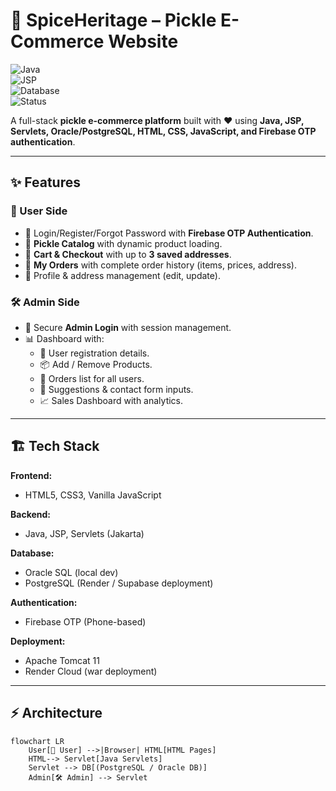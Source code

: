 # 🥒 SpiceHeritage – Pickle E-Commerce Website  

![Java](https://img.shields.io/badge/Java-17+-orange?logo=java)  
![JSP](https://img.shields.io/badge/JSP%2FServlets-Jakarta-blue?logo=apachetomcat)  
![Database](https://img.shields.io/badge/Database-Oracle%20%7C%20PostgreSQL-green?logo=postgresql)  
![Status](https://img.shields.io/badge/Deployment-Render%20Cloud-success?logo=render)  

A full-stack **pickle e-commerce platform** built with ❤️ using **Java, JSP, Servlets, Oracle/PostgreSQL, HTML, CSS, JavaScript, and Firebase OTP authentication**.  

---

## ✨ Features  

### 👤 User Side  
- 🔑 Login/Register/Forgot Password with **Firebase OTP Authentication**.  
- 📂 **Pickle Catalog** with dynamic product loading.  
- 🛒 **Cart & Checkout** with up to **3 saved addresses**.  
- 📑 **My Orders** with complete order history (items, prices, address).  
- 📝 Profile & address management (edit, update).  

### 🛠 Admin Side  
- 🔐 Secure **Admin Login** with session management.  
- 📊 Dashboard with:  
  - 👥 User registration details.  
  - 📦 Add / Remove Products.  
  - 🛒 Orders list for all users.  
  - 💬 Suggestions & contact form inputs.  
  - 📈 Sales Dashboard with analytics.  

---

## 🏗 Tech Stack  

**Frontend:**  
- HTML5, CSS3, Vanilla JavaScript  

**Backend:**  
- Java, JSP, Servlets (Jakarta)  

**Database:**  
- Oracle SQL (local dev)  
- PostgreSQL (Render / Supabase deployment)  

**Authentication:**  
- Firebase OTP (Phone-based)  

**Deployment:**  
- Apache Tomcat 11  
- Render Cloud (war deployment)  

---

## ⚡ Architecture  

```mermaid
flowchart LR
    User[👤 User] -->|Browser| HTML[HTML Pages]
    HTML--> Servlet[Java Servlets]
    Servlet --> DB[(PostgreSQL / Oracle DB)]
    Admin[🛠 Admin] --> Servlet
    
